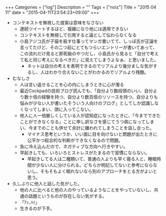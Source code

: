+++
Categories = ["log"]
Description = ""
Tags = ["noiz"]
Title = "2015 04 11"
date = "2015-04-11T23:54:23+09:00"
+++

* コンテキストを無視した提案は意味をなさない
	* 連続ツイートするほど、複雑になり他には適用できない
	* コンテキストを無視して引用すると論として伝わらなくなる
	* 小島アジコ氏が子猫を殺す仕事ってマンガ書いてて、しっぽ氏が正論を言ってたけど、その二つ前にとてもつらいエントリーが書いてあって、この流れだけ見ると即死級のやつだし、小島氏から見ると「自分で考えて私と同じ考えになるべきだ」に見えてしまうよなぁ、と思いました。
		* ネットは自分の考えを表明できるのでリアルより幾分ましな気がするし、人はわかり合えないことがわかるのでリアルより残酷。
* むなしさ
	* 人は言い返せることを心の内にしまうときに心が濁る
	* 最近Cockpadの技術ブログ読んでも、「自分より数段頭のいい、自分より数十倍の経験を持つ、自分より数百倍のリソースを持つ、自分よりも悩みが少ない人が書いたそういう人向けのブログ」としてしか認識しなくなってしまい、頭に入ってこない。
	* 他人に人一倍厳しくしている人が認知症になったときに、「今までできたことができなくなる」ことに申し訳なさを感じてうつ病になってしまい、今までのことも併せて余計に嫌われてしまうことを話し合った。
		* マイナス思考というか、いい面に目を向けないと問題が出たときに公平かつ総合的な判断ができなくなるので問題。
	* 急に冷え込んだので、ネガティブな方向へ行きやすい。
	* 早起きしても、いろいろとストレスがたまるので習慣にならない。
		* 早起きしてる人は二種類いて、普通の人よりも早く寝る人と、睡眠時間が少ない人に分けられる。どちらか明記してないと参考にならないし、そもそもよく眠れないなら別のアプローチをとる方がよいと思う。
* 久しぶりに他人と話した気がした。
	* 他の人に比べると他の人のやっているようなことをやっていないし、共通の話題というものが存在しない気がする。
	* 「ｱｯ､ﾊｲ」
	* 生きるのが下手。